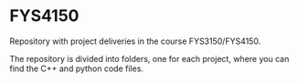 # FYS4150

Repository with project deliveries in the course FYS3150/FYS4150. 

The repository is divided into folders, one for each project, where you can find the C++ and python code files. 
